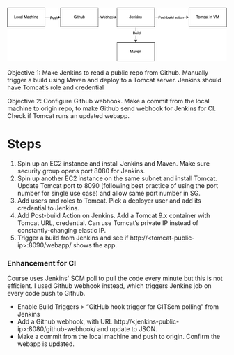![image](/1-jenkins-maven-github/cicd-flow-1.png)

Objective 1: Make Jenkins to read a public repo from Github. Manually trigger a build using Maven and deploy to a Tomcat server. Jenkins should have Tomcat’s role and credential

Objective 2: Configure Github webhook. Make a commit from the local machine to origin repo, to make Github send webhook for Jenkins for CI. Check if Tomcat runs an updated webapp.

# Steps
1. Spin up an EC2 instance and install Jenkins and Maven. Make sure security group opens port 8080 for Jenkins.
2. Spin up another EC2 instance on the same subnet and install Tomcat. Update Tomcat port to 8090 (following best practice of using the port number for single use case) and allow same port number in SG.
3. Add users and roles to Tomcat. Pick a deployer user and add its credential to Jenkins.
4. Add Post-build Action on Jenkins. Add a Tomcat 9.x container with Tomcat URL, credential. Can use Tomcat’s private IP instead of constantly-changing elastic IP.
5. Trigger a build from Jenkins and see if http://\<tomcat-public-ip\>:8090/webapp/ shows the app.

### Enhancement for CI
Course uses Jenkins' SCM poll to pull the code every minute but this is not efficient. I used Github webhook instead, which triggers Jenkins job on every code push to Github.
- Enable Build Triggers > “GitHub hook trigger for GITScm polling” from Jenkins
- Add a Github webhook, with URL http://\<jenkins-public-ip\>:8080/github-webhook/ and update to JSON.
- Make a commit from the local machine and push to origin. Confirm the webapp is updated.
